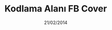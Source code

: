 ---
title: Kodlama Alanı FB Cover
date: 21/02/2014
categories: 
  - PSD
tags:
  - PSD
images: /assets/20220328163215-x.png
madefor: Kodlama Alanı
---